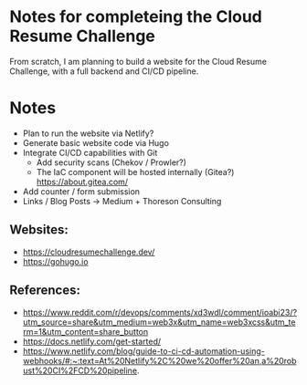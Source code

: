 # Notes for completeing the Cloud Resume Challenge  
From scratch, I am planning to build a website for the Cloud Resume Challenge, with a full backend and CI/CD pipeline. 

# Notes
* Plan to run the website via Netlify?
* Generate basic website code via Hugo
* Integrate CI/CD capabilities with Git
  * Add security scans (Chekov / Prowler?)
  * The IaC component will be hosted internally (Gitea?) https://about.gitea.com/
* Add counter / form submission
* Links / Blog Posts -> Medium + Thoreson Consulting

## Websites: 
* https://cloudresumechallenge.dev/
* https://gohugo.io

## References: 
* https://www.reddit.com/r/devops/comments/xd3wdl/comment/ioabi23/?utm_source=share&utm_medium=web3x&utm_name=web3xcss&utm_term=1&utm_content=share_button
* https://docs.netlify.com/get-started/
* https://www.netlify.com/blog/guide-to-ci-cd-automation-using-webhooks/#:~:text=At%20Netlify%2C%20we%20offer%20an,a%20robust%20CI%2FCD%20pipeline.
